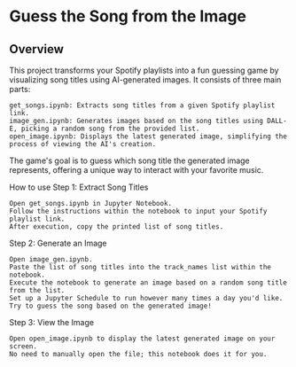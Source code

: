 # Guess the Song from the Image

## Overview

This project transforms your Spotify playlists into a fun guessing game by visualizing song titles using AI-generated images. It consists of three main parts:

    get_songs.ipynb: Extracts song titles from a given Spotify playlist link.
    image_gen.ipynb: Generates images based on the song titles using DALL-E, picking a random song from the provided list.
    open_image.ipynb: Displays the latest generated image, simplifying the process of viewing the AI's creation.

The game's goal is to guess which song title the generated image represents, offering a unique way to interact with your favorite music.

How to use
Step 1: Extract Song Titles

    Open get_songs.ipynb in Jupyter Notebook.
    Follow the instructions within the notebook to input your Spotify playlist link.
    After execution, copy the printed list of song titles.

Step 2: Generate an Image

    Open image_gen.ipynb.
    Paste the list of song titles into the track_names list within the notebook.
    Execute the notebook to generate an image based on a random song title from the list.
    Set up a Jupyter Schedule to run however many times a day you'd like.
    Try to guess the song based on the generated image!

Step 3: View the Image

    Open open_image.ipynb to display the latest generated image on your screen.
    No need to manually open the file; this notebook does it for you.

